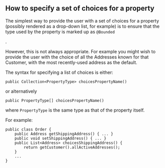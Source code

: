 How to specify a set of choices for a property
----------------------------------------------

The simplest way to provide the user with a set of choices for a
property (possibly rendered as a drop-down list, for example) is to
ensure that the type used by the property is marked up as `@Bounded`
<!--(see ?)-->.

However, this is not always appropriate. For example you might wish to
provide the user with the choice of all the Addresses known for that
Customer, with the most recently-used address as the default.

The syntax for specifying a list of choices is either:

    public Collection<PropertyType> choicesPropertyName()

or alternatively

    public PropertyType[] choicesPropertyName()

where `PropertyType` is the same type as that of the property itself.

For example:

    public class Order {
        public Address getShippingAddress() { ... }
        public void setShippingAddress() { ... }
        public List<Address> choicesShippingAddress() {
            return getCustomer().allActiveAddresses();
        }
        ...
    }


